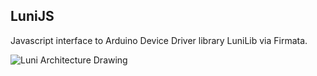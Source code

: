 ## LuniJS
Javascript interface to Arduino Device Driver library LuniLib via Firmata.

![Luni Architecture Drawing](https://github.com/finson/LuniJS/blob/master/doc/Luni%20architecture.svg)
